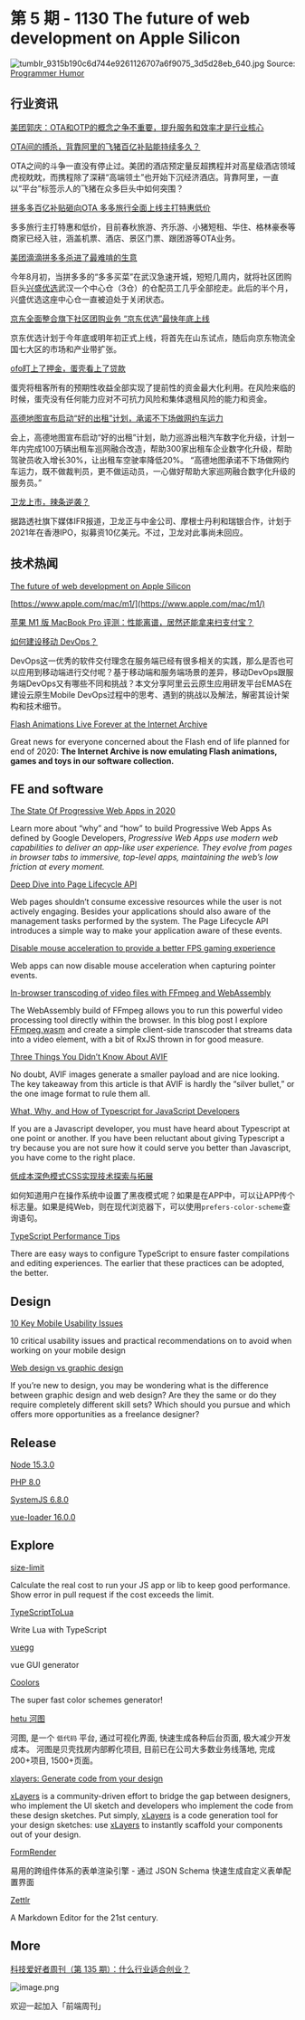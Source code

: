 # 第 5 期 - 1130 The future of web development on Apple Silicon
![tumblr_9315b190c6d744e9261126707a6f9075_3d5d28eb_640.jpg](https://cdn.nlark.com/yuque/0/2020/jpeg/85771/1606524820832-98eb01c9-dc52-4a97-a2ae-d8ad88ec9ebb.jpeg#align=left&display=inline&height=374&margin=%5Bobject%20Object%5D&name=tumblr_9315b190c6d744e9261126707a6f9075_3d5d28eb_640.jpg&originHeight=637&originWidth=640&size=74289&status=done&style=none&width=376)
Source: [Programmer Humor](https://programmerhumour.tumblr.com/post/634527951861547008/we-do-not-know-where-we-want-to-go-but-maybe-we)
## 行业资讯
[美团郭庆：OTA和OTP的概念之争不重要，提升服务和效率才是行业核心](https://mp.weixin.qq.com/s/Ws3ycy-dlwdY7KeWFBD2cg)


[OTA间的搏杀，背靠阿里的飞猪百亿补贴能持续多久？](https://mp.weixin.qq.com/s/Moq2AquH8VIbxBl4er-I2g)

OTA之间的斗争一直没有停止过。美团的酒店预定量反超携程并对高星级酒店领域虎视眈眈，而携程除了深耕“高端领土”也开始下沉经济酒店。背靠阿里，一直以“平台”标签示人的飞猪在众多巨头中如何突围？

[拼多多百亿补贴砸向OTA 多多旅行全面上线主打特惠低价](https://36kr.com/p/986442383843973)

多多旅行主打特惠和低价，目前春秋旅游、齐乐游、小猪短租、华住、格林豪泰等商家已经入驻，涵盖机票、酒店、景区门票、跟团游等OTA业务。

[美团滴滴拼多多杀进了最难啃的生意](https://36kr.com/p/984794150967945)

今年8月初，当拼多多的“多多买菜”在武汉急速开城，短短几周内，就将社区团购巨头[兴盛优选](https://36kr.com/projectDetails/378055)武汉一个中心仓（3仓）的仓配员工几乎全部挖走。此后的半个月，兴盛优选这座中心仓一直被迫处于关闭状态。

[京东全面整合旗下社区团购业务 “京东优选”最快年底上线](https://36kr.com/p/986474555155072)

京东优选计划于今年底或明年初正式上线，将首先在山东试点，随后向京东物流全国七大区的市场和产业带扩张。

[ofo盯上了押金，蛋壳看上了贷款](https://mp.weixin.qq.com/s/GTrMH8DsI3TFDPTKlim5AQ)

蛋壳将租客所有的预期性收益全部实现了提前性的资金最大化利用。在风险来临的时候，蛋壳没有任何能力应对不可抗力风险和集体退租风险的能力和资金。

[高德地图宣布启动“好的出租”计划，承诺不下场做网约车运力](https://www.thepaper.cn/newsDetail_forward_10153078)

会上，高德地图宣布启动“好的出租”计划，助力巡游出租汽车数字化升级，计划一年内完成100万辆出租车巡网融合改造，帮助300家出租车企业数字化升级，帮助驾驶员收入增长30%，让出租车空驶率降低20%。
“高德地图承诺不下场做网约车运力，既不做裁判员，更不做运动员，一心做好帮助大家巡网融合数字化升级的服务员。”

[卫龙上市，辣条逆袭？](https://mp.weixin.qq.com/s/FvdM5AgNfVBz8iHyO6Pr4g)

据路透社旗下媒体IFR报道，卫龙正与中金公司、摩根士丹利和瑞银合作，计划于2021年在香港IPO，拟募资10亿美元。不过，卫龙对此事尚未回应。 

## 技术热闻
[The future of web development on Apple Silicon](https://areknawo.com/the-future-of-web-development-on-apple-silicon/)


[https://www.apple.com/mac/m1/](https://www.apple.com/mac/m1/)


[苹果 M1 版 MacBook Pro 评测：性能离谱，居然还能拿来扫支付宝？](https://mp.weixin.qq.com/s/n34g6vZrK5GyE4k5GIu2RA)


[如何建设移动 DevOps？](https://mp.weixin.qq.com/s/YLvDLnqkLzU2wIhkrqzIEQ)

DevOps这一优秀的软件交付理念在服务端已经有很多相关的实践，那么是否也可以应用到移动端进行交付呢？基于移动端和服务端场景的差异，移动DevOps跟服务端DevOps又有哪些不同和挑战？本文分享阿里云云原生应用研发平台EMAS在建设云原生Mobile DevOps过程中的思考、遇到的挑战以及解法，解密其设计架构和技术细节。

[Flash Animations Live Forever at the Internet Archive](http://blog.archive.org/2020/11/19/flash-animations-live-forever-at-the-internet-archive/)

Great news for everyone concerned about the Flash end of life planned for end of 2020: **The Internet Archive is now emulating Flash animations, games and toys in our software collection.**

## FE and software
[The State Of Progressive Web Apps in 2020](https://medium.com/javascript-in-plain-english/progressive-web-apps-in-2020-2691966ab7d9)

Learn more about “why” and “how” to build Progressive Web Apps
As defined by Google Developers, _Progressive Web Apps use modern web capabilities to deliver an app-like user experience. They evolve from pages in browser tabs to immersive, top-level apps, maintaining the web’s low friction at every moment._

[Deep Dive into Page Lifecycle API](https://blog.bitsrc.io/page-lifecycle-api-a-browser-api-every-frontend-developer-should-know-b1c74948bd74)

Web pages shouldn’t consume excessive resources while the user is not actively engaging. Besides your applications should also aware of the management tasks performed by the system. The Page Lifecycle API introduces a simple way to make your application aware of these events.

[Disable mouse acceleration to provide a better FPS gaming experience](https://web.dev/disable-mouse-acceleration/)

Web apps can now disable mouse acceleration when capturing pointer events.

[In-browser transcoding of video files with FFmpeg and WebAssembly](https://blog.scottlogic.com/2020/11/23/ffmpeg-webassembly.html)

The WebAssembly build of FFmpeg allows you to run this powerful video processing tool directly within the browser. In this blog post I explore [FFmpeg.wasm](https://github.com/ffmpegwasm/ffmpeg.wasm) and create a simple client-side transcoder that streams data into a video element, with a bit of RxJS thrown in for good measure.

[Three Things You Didn’t Know About AVIF](https://css-tricks.com/three-things-you-didnt-know-about-avif/)

No doubt, AVIF images generate a smaller payload and are nice looking. The key takeaway from this article is that AVIF is hardly the “silver bullet,” or the one image format to rule them all.

[What, Why, and How of Typescript for JavaScript Developers](https://livecodestream.dev/post/2020-11-24-what-why-and-how-of-typescript-for-javascript-developers/)

If you are a Javascript developer, you must have heard about Typescript at one point or another. If you have been reluctant about giving Typescript a try because you are not sure how it could serve you better than Javascript, you have come to the right place.

[低成本深色模式CSS实现技术探索与拓展](https://www.zhangxinxu.com/wordpress/2020/11/css-mix-blend-mode-filter-dark-theme/)

如何知道用户在操作系统中设置了黑夜模式呢？如果是在APP中，可以让APP传个标志量。如果是纯Web，则在现代浏览器下，可以使用`prefers-color-scheme`查询语句。

[TypeScript Performance Tips](https://github.com/microsoft/TypeScript/wiki/Performance)

There are easy ways to configure TypeScript to ensure faster compilations and editing experiences. The earlier that these practices can be adopted, the better.

## Design
[10 Key Mobile Usability Issues](https://uxplanet.org/10-key-mobile-usability-issues-7029b8efe119)

10 critical usability issues and practical recommendations on to avoid when working on your mobile design

[Web design vs graphic design](https://uxplanet.org/web-design-vs-graphic-design-cc55e16a793a)

If you’re new to design, you may be wondering what is the difference between graphic design and web design? Are they the same or do they require completely different skill sets? Which should you pursue and which offers more opportunities as a freelance designer?

## Release
[Node 15.3.0](https://nodejs.org/en/blog/release/v15.3.0/)


[PHP 8.0](https://www.php.net/releases/8.0/zh.php)


[SystemJS 6.8.0](https://github.com/systemjs/systemjs/releases/tag/6.8.0)


[vue-loader 16.0.0](https://github.com/vuejs/vue-loader/releases/tag/v16.0.0)


## Explore
[size-limit](https://github.com/ai/size-limit)

Calculate the real cost to run your JS app or lib to keep good performance. Show error in pull request if the cost exceeds the limit.

[TypeScriptToLua](https://typescripttolua.github.io/)

Write Lua with TypeScript

[vuegg](https://github.com/vuegg/vuegg)

vue GUI generator

[Coolors](https://coolors.co/)

The super fast color schemes generator!

[hetu 河图](https://github.com/LianjiaTech/hetu)

河图, 是一个 `低代码` 平台, 通过可视化界面, 快速生成各种后台页面, 极大减少开发成本。
河图是贝壳找房内部孵化项目, 目前已在公司大多数业务线落地, 完成200+项目, 1500+页面。

[xlayers: Generate code from your design](https://github.com/xlayers/xlayers)

[xLayers](https://xlayers.dev/) is a community-driven effort to bridge the gap between designers, who implement the UI sketch and developers who implement the code from these design sketches. Put simply, [xLayers](https://xlayers.design/) is a code generation tool for your design sketches: use [xLayers](https://xlayers.app/) to instantly scaffold your components out of your design.

[FormRender](https://github.com/alibaba/form-render)

易用的跨组件体系的表单渲染引擎 - 通过 JSON Schema 快速生成自定义表单配置界面

[Zettlr](https://github.com/Zettlr/Zettlr)

A Markdown Editor for the 21st century.

## More
[科技爱好者周刊（第 135 期）：什么行业适合创业？](http://www.ruanyifeng.com/blog/2020/11/weekly-issue-135.html)

![image.png](https://cdn.nlark.com/yuque/0/2020/png/85771/1605930034828-7fc81343-651f-4a15-8465-eebe5a23cf61.png#align=left&display=inline&height=31&margin=%5Bobject%20Object%5D&name=image.png&originHeight=90&originWidth=2186&size=14325&status=done&style=none&width=746)


欢迎一起加入「前端周刊」
